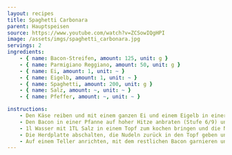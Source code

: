 ```yaml
---
layout: recipes
title: Spaghetti Carbonara
parent: Hauptspeisen
source: https://www.youtube.com/watch?v=ZCSowIQgHPI
image: /assets/imgs/spaghetti_carbonara.jpg
servings: 2
ingredients:
    - { name: Bacon-Streifen, amount: 125, unit: g }
    - { name: Parmigiano Reggiano, amount: 50, unit: g }
    - { name: Ei, amount: 1, unit: ~ }
    - { name: Eigelb, amount: 1, unit: ~ }
    - { name: Spaghetti, amount: 200, unit: g }
    - { name: Salz, amount: ~, unit: ~ }
    - { name: Pfeffer, amount: ~, unit: ~ }

instructions:
    - Den Käse reiben und mit einem ganzen Ei und einem Eigelb in einer Schüssel vermischen.
    - Den Bacon in einer Pfanne auf hoher Hitze anbraten (Stufe 6/9) und herausnehmen, wenn er knusprig ist. Währenddessen mit dem Rezept fortfahren.
    - 1l Wasser mit 1TL Salz in einem Topf zum kochen bringen und die Nudeln dazu geben. Die Nudeln 2 Min kürzer als auf der Verpackung angegeben kochen und abgießen, vorher ~150ml von dem Pastawasser abschöpfen (wichtig!).
    - Die Herdplatte abschalten, die Nudeln zurück in den Topf geben und wieder auf die (noch heiße) Herdplatte stellen. Dann das abgeschöpfte Pastawasser, den Großteil vom Bacon und die Käse-/Ei-Mischung dazu geben. Sofort alles umrühren und weitermachen, bis die Soße cremig geworden und die Pasta fertig gekocht ist (ca. 2 Min).
    - Auf einem Teller anrichten, mit dem restlichen Bacon garnieren und mit schwarzem Pfeffer würzen. Fertig!
---
```

